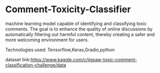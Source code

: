 # Comment-Toxicity-Classifier
 machine learning model capable of identifying and classifying toxic comments. The goal is to enhance the quality of online discussions by automatically filtering out harmful content, thereby creating a safer and more welcoming environment for users.

Technologies used: Tensorflow,Keras,Gradio,python

dataset link:https://www.kaggle.com/c/jigsaw-toxic-comment-classification-challenge/data
